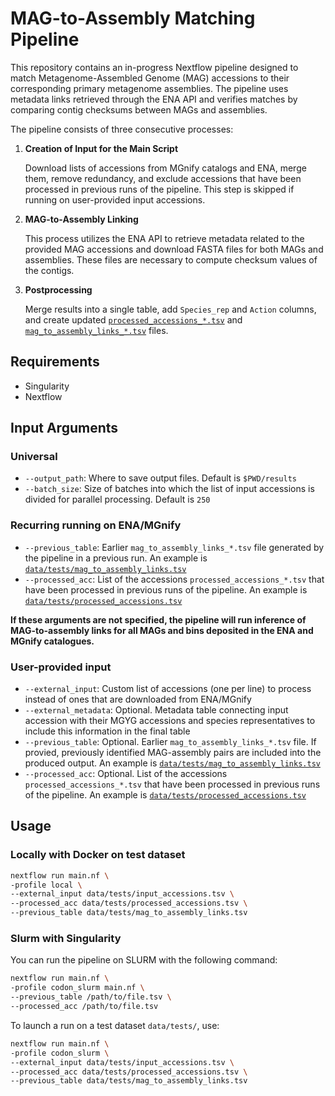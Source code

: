 # MAG-to-Assembly Matching Pipeline

This repository contains an in-progress Nextflow pipeline designed to match Metagenome-Assembled Genome (MAG) accessions to their corresponding primary metagenome assemblies. The pipeline uses metadata links retrieved through the ENA API and verifies matches by comparing contig checksums between MAGs and assemblies.

The pipeline consists of three consecutive processes:

1. **Creation of Input for the Main Script**

   Download lists of accessions from MGnify catalogs and ENA, merge them, remove redundancy, and exclude accessions that have been processed in previous runs of the pipeline. This step is skipped if running on user-provided input accessions.

2. **MAG-to-Assembly Linking**

   This process utilizes the ENA API to retrieve metadata related to the provided MAG accessions and download FASTA files for both MAGs and assemblies. These files are necessary to compute checksum values of the contigs.

3. **Postprocessing**

   Merge results into a single table, add `Species_rep` and `Action` columns, and create updated [`processed_accessions_*.tsv`](`data/tests/processed_accessions.tsv`) and [`mag_to_assembly_links_*.tsv`](data/tests/mag_to_assembly_links.tsv) files.

## Requirements

- Singularity
- Nextflow

## Input Arguments
 ### Universal
- `--output_path`: Where to save output files. Default is `$PWD/results`
- `--batch_size`:  Size of batches into which the list of input accessions is divided for parallel processing. Default is `250`

 ### Recurring running on ENA/MGnify
- `--previous_table`: Earlier `mag_to_assembly_links_*.tsv` file generated by the pipeline in a previous run. An example is [`data/tests/mag_to_assembly_links.tsv`](data/tests/mag_to_assembly_links.tsv)
- `--processed_acc`: List of the accessions `processed_accessions_*.tsv` that have been processed in previous runs of the pipeline. An example is [`data/tests/processed_accessions.tsv`](`data/tests/processed_accessions.tsv`)

__If these arguments are not specified, the pipeline will run inference of MAG-to-assembly links for all MAGs and bins deposited in the ENA and MGnify catalogues.__

### User-provided input 

- `--external_input`: Custom list of accessions (one per line) to process instead of ones that are downloaded from ENA/MGnify
- `--external_metadata`: Optional. Metadata table connecting input accession with their MGYG accessions and species representatives to include this information in the final table
- `--previous_table`: Optional. Earlier `mag_to_assembly_links_*.tsv` file. If provied, previously identified MAG-assembly pairs are included into the produced output. An example is [`data/tests/mag_to_assembly_links.tsv`](data/tests/mag_to_assembly_links.tsv)
- `--processed_acc`: Optional. List of the accessions `processed_accessions_*.tsv` that have been processed in previous runs of the pipeline. An example is [`data/tests/processed_accessions.tsv`](`data/tests/processed_accessions.tsv`)

## Usage

### Locally with Docker on test dataset

```bash
nextflow run main.nf \
-profile local \
--external_input data/tests/input_accessions.tsv \
--processed_acc data/tests/processed_accessions.tsv \
--previous_table data/tests/mag_to_assembly_links.tsv
```

### Slurm with Singularity

You can run the pipeline on SLURM with the following command:

```bash
nextflow run main.nf \
-profile codon_slurm main.nf \
--previous_table /path/to/file.tsv \
--processed_acc /path/to/file.tsv
```

To launch a run on a test dataset `data/tests/`, use:

```bash
nextflow run main.nf \
-profile codon_slurm \
--external_input data/tests/input_accessions.tsv \
--processed_acc data/tests/processed_accessions.tsv \
--previous_table data/tests/mag_to_assembly_links.tsv
```

